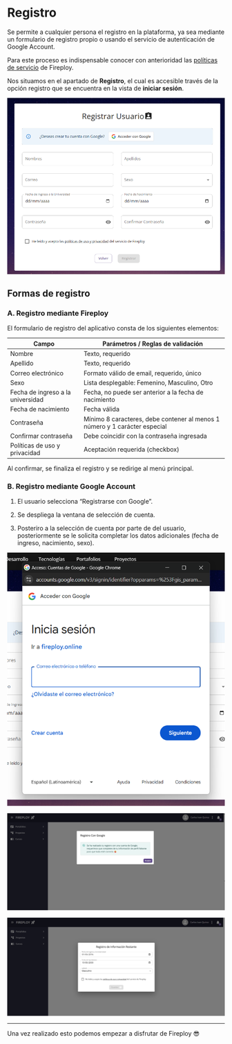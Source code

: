 # Registro

Se permite a cualquier persona el registro en la plataforma, ya sea mediante un formulario de registro propio o usando el servicio de autenticación de Google Account.

Para este proceso es indispensable conocer con anterioridad las [políticas de servicio](../politicas-servicio/index.md) de Fireploy.

Nos situamos en el apartado de **Registro**, el cual es accesible través de la opción registro que se encuentra en la vista de **iniciar sesión**. 

![alt text](image-1.png)

## Formas de registro

### A. Registro mediante Fireploy

El formulario de registro del aplicativo consta de los siguientes elementos:

| Campo                             | Parámetros / Reglas de validación                                          |
| --------------------------------- | -------------------------------------------------------------------------- |
| Nombre                            | Texto, requerido                                                           |
| Apellido                          | Texto, requerido                                                           |
| Correo electrónico                | Formato válido de email, requerido, único                                  |
| Sexo                              | Lista desplegable: Femenino, Masculino, Otro                               |
| Fecha de ingreso a la universidad | Fecha, no puede ser anterior a la fecha de nacimiento                      |
| Fecha de nacimiento               | Fecha válida                                                               |
| Contraseña                        | Mínimo 8 caracteres, debe contener al menos 1 número y 1 carácter especial |
| Confirmar contraseña              | Debe coincidir con la contraseña ingresada                                 |
| Políticas de uso y privacidad     | Aceptación requerida (checkbox)                                            |

Al confirmar, se finaliza el registro y se redirige al menú principal.

### B. Registro mediante Google Account

1. El usuario selecciona “Registrarse con Google”.

2. Se despliega la ventana de selección de cuenta.

3. Posteriro a la selección de cuenta por parte de del usuario, posteriormente se le solicita completar los datos adicionales (fecha de ingreso, nacimiento, sexo).

![alt text](image-2.png)

![alt text](image-3.png)

![alt text](image-4.png)

---

Una vez realizado esto podemos empezar a disfrutar de Fireploy 😎
